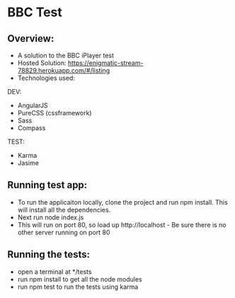 # BBC Test

## Overview:

* A solution to the BBC iPlayer test
* Hosted Solution: https://enigmatic-stream-78829.herokuapp.com/#/listing
* Technologies used:

DEV:
- AngularJS
- PureCSS (cssframework)
- Sass
- Compass

TEST:
- Karma
- Jasime 

## Running test app:

* To run the applicaiton locally, clone the project and run npm install. This will install all the dependencies.
* Next run node index.js
* This will run on port 80, so load up http://localhost - Be sure there is no other server running on port 80


## Running the tests:

* open a terminal at */tests
* run npm install to get all the node modules
* run npm test to run the tests using karma
